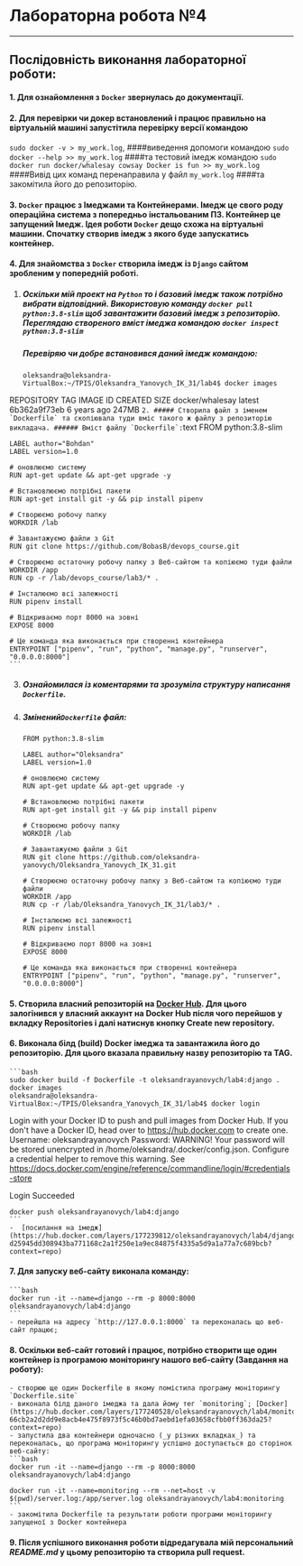 # **Лабораторна робота №4**
---
## Послідовність виконання лабораторної роботи:
#### 1. Для ознайомлення з `Docker` звернулась до документації.
#### 2. Для перевірки чи докер встановлений і працює правильно на віртуальній машині запустітила перевірку версії командою 
`sudo docker -v > my_work.log`, 
####виведення допомоги командою 
`sudo docker --help >> my_work.log` 
####та тестовий імедж командою 
`sudo docker run docker/whalesay cowsay Docker is fun >> my_work.log`
####Вивід цих команд перенаправила у файл 
`my_work.log` 
####та закомітила його до репозиторію.
#### 3. `Docker` працює з Імеджами та Контейнерами. Імедж це свого роду операційна система з попередньо інстальованим ПЗ. Контейнер це запущений Імедж. Ідея роботи `Docker` дещо схожа на віртуальні машини. Спочатку створив імедж з якого буде запускатись контейнер.
#### 4. Для знайомства з `Docker` створила імедж із `Django` сайтом зробленим у попередній роботі.
1. ##### Оскільки мій проект на `Python` то і базовий імедж також потрібно вибрати відповідний. Використовую команду `docker pull python:3.8-slim` щоб завантажити базовий імедж з репозиторію. Переглядаю створеного вміст імеджа командою `docker inspect python:3.8-slim`
    ##### Перевіряю чи добре встановився даний імедж командою:
    
    ```text
    oleksandra@oleksandra-VirtualBox:~/TPIS/Oleksandra_Yanovych_IK_31/lab4$ docker images
REPOSITORY        TAG       IMAGE ID       CREATED       SIZE
docker/whalesay   latest    6b362a9f73eb   6 years ago   247MB 
    ```
2. ##### Створила файл з іменем `Dockerfile` та скопіювала туди вміс такого ж файлу з репозиторію викладача.
    ###### Вміст файлу `Dockerfile`:
    ```text
    FROM python:3.8-slim
    
    LABEL author="Bohdan"
    LABEL version=1.0
    
    # оновлюємо систему
    RUN apt-get update && apt-get upgrade -y
    
    # Встановлюємо потрібні пакети
    RUN apt-get install git -y && pip install pipenv
    
    # Створюємо робочу папку
    WORKDIR /lab
    
    # Завантажуємо файли з Git
    RUN git clone https://github.com/BobasB/devops_course.git
    
    # Створюємо остаточну робочу папку з Веб-сайтом та копіюємо туди файли
    WORKDIR /app
    RUN cp -r /lab/devops_course/lab3/* .
    
    # Інсталюємо всі залежності
    RUN pipenv install
    
    # Відкриваємо порт 8000 на зовні
    EXPOSE 8000
    
    # Це команда яка виконається при створенні контейнера
    ENTRYPOINT ["pipenv", "run", "python", "manage.py", "runserver", "0.0.0.0:8000"]
    ```
3. ##### Ознайомилася із коментарями та зрозуміла структуру написання `Dockerfile`.
4. ##### Змінений`Dockerfile` файл:
    ```text
    FROM python:3.8-slim

    LABEL author="Oleksandra"
    LABEL version=1.0

    # оновлюємо систему
    RUN apt-get update && apt-get upgrade -y

    # Встановлюємо потрібні пакети
    RUN apt-get install git -y && pip install pipenv

    # Створюємо робочу папку
    WORKDIR /lab

    # Завантажуємо файли з Git
    RUN git clone https://github.com/oleksandra-yanovych/Oleksandra_Yanovych_IK_31.git

    # Створюємо остаточну робочу папку з Веб-сайтом та копіюємо туди файли
    WORKDIR /app
    RUN cp -r /lab/Oleksandra_Yanovych_IK_31/lab3/* .

    # Інсталюємо всі залежності
    RUN pipenv install

    # Відкриваємо порт 8000 на зовні
    EXPOSE 8000

    # Це команда яка виконається при створенні контейнера
    ENTRYPOINT ["pipenv", "run", "python", "manage.py", "runserver", "0.0.0.0:8000"]
    ```
#### 5. Створила власний репозиторій на [Docker Hub](https://cloud.docker.com/repository/registry-1.docker.io/oleksandrayanovych/lab4). Для цього залогінився у власний аккаунт на Docker Hub після чого перейшов у вкладку Repositories і далі натиснув кнопку Create new repository.
#### 6. Виконала білд (build) Docker імеджа та завантажила його до репозиторію. Для цього вказала правильну назву репозиторію та TAG. 
    ```bash
    sudo docker build -f Dockerfile -t oleksandrayanovych/lab4:django .
    docker images
    oleksandra@oleksandra-VirtualBox:~/TPIS/Oleksandra_Yanovych_IK_31/lab4$ docker login
Login with your Docker ID to push and pull images from Docker Hub. If you don't have a Docker ID, head over to https://hub.docker.com to create one.
Username: oleksandrayanovych
Password: 
WARNING! Your password will be stored unencrypted in /home/oleksandra/.docker/config.json.
Configure a credential helper to remove this warning. See
https://docs.docker.com/engine/reference/commandline/login/#credentials-store

Login Succeeded

    docker push oleksandrayanovych/lab4:django
    ```
    -  [посилання на імедж](https://hub.docker.com/layers/177239812/oleksandrayanovych/lab4/django/images/sha256-d25945dd308943ba771168c2a1f250e1a9ec84875f4335a5d9a1a77a7c689bcb?context=repo)

#### 7. Для запуску веб-сайту виконала команду:
    ```bash
    docker run -it --name=django --rm -p 8000:8000 oleksandrayanovych/lab4:django
    ``` 
    - перейшла на адресу `http://127.0.0.1:8000` та переконалась що веб-сайт працює;
#### 8. Оскільки веб-сайт готовий і працює, потрібно створити ще один контейнер із програмою моніторингу нашого веб-сайту (Завдання на роботу):
    - створюю ще один Dockerfile в якому помістила програму моніторингу `Dockerfile.site`
    - виконала білд даного імеджа та дала йому тег `monitoring`; [Docker](https://hub.docker.com/layers/177240528/oleksandrayanovych/lab4/monitoring/images/sha256-66cb2a2d2dd9e8acb4e475f8973f5c46b0bd7aebd1efa03658cfbb0ff363da25?context=repo)
    - запустила два контейнери одночасно (_у різних вкладках_) та переконалась, що програма моніторингу успішно доступається до сторінок веб-сайту:
    ```bash
    docker run -it --name=django --rm -p 8000:8000 oleksandrayanovych/lab4:django
    
    docker run -it --name=monitoring --rm --net=host -v $(pwd)/server.log:/app/server.log oleksandrayanovych/lab4:monitoring
    ``` 
    - закомітила Dockerfile та результати роботи програми моніторингу запущеної з Docker контейнера 
#### 9. Після успішного виконання роботи відредагувала мій персональний _README.md_ у цьому репозиторію та створила pull request.
